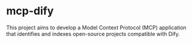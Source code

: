 # mcp-dify
This project aims to develop a Model Context Protocol (MCP) application that identifies and indexes open-source projects compatible with Dify.
